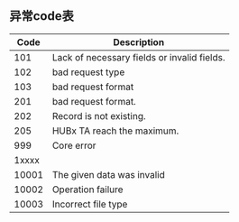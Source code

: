 ## 异常code表
| Code   | Description                                 |
|--------|---------------------------------------------|
| 101    | Lack of necessary fields or invalid fields. |
| 102    | bad request type                            |
| 103    | bad request format                          |
| 201    | bad request format.                         |
| 202    | Record is not existing.                     |
| 205    | HUBx TA reach the maximum.                  |
| 999    | Core error                                  |
| 1xxxx  |                                             |
| 10001  | The given data was invalid                  |
| 10002  | Operation failure                           |
| 10003  | Incorrect file type                         |
